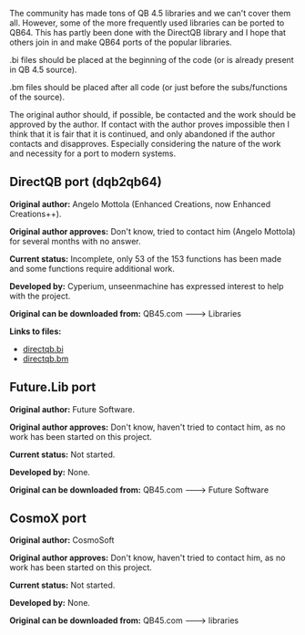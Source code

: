 The community has made tons of QB 4.5 libraries and we can't cover them all. However, some of the more frequently used libraries can be ported to QB64. This has partly been done with the DirectQB library and I hope that others join in and make QB64 ports of the popular libraries.

.bi files should be placed at the beginning of the code (or is already present in QB 4.5 source).

.bm files should be placed after all code (or just before the subs/functions of the source).

The original author should, if possible, be contacted and the work should be approved by the author. If contact with the author proves impossible then I think that it is fair that it is continued, and only abandoned if the author contacts and disapproves. Especially considering the nature of the work and necessity for a port to modern systems.

## DirectQB port (dqb2qb64)

**Original author:** Angelo Mottola (Enhanced Creations, now Enhanced Creations++).

**Original author approves:** Don't know, tried to contact him (Angelo Mottola) for several months with no answer.

**Current status:** Incomplete, only 53 of the 153 functions has been made and some functions require additional work.

**Developed by:** Cyperium, unseenmachine has expressed interest to help with the project.

**Original can be downloaded from:** QB45.com ---> Libraries

**Links to files:**

* [directqb.bi](http://dl.dropbox.com/u/8443610/directqb.bi)
* [directqb.bm](http://dl.dropbox.com/u/8443610/directqb.bm)

## Future.Lib port

**Original author:** Future Software.

**Original author approves:** Don't know, haven't tried to contact him, as no work has been started on this project.

**Current status:** Not started.

**Developed by:** None.

**Original can be downloaded from:** QB45.com ---> Future Software

## CosmoX port

**Original author:** CosmoSoft

**Original author approves:** Don't know, haven't tried to contact him, as no work has been started on this project.

**Current status:** Not started.

**Developed by:** None.

**Original can be downloaded from:** QB45.com ---> libraries
